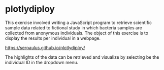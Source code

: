 # plotlydiploy
This exercise involved writing a JavaScript program to retrieve scientific sample data related to fictional study in which bacteria samples are collected from anonymous individuals. The object of this exercise is to display the results per individual in a webpage.

https://serpaulus.github.io/plotlydiploy/  

The highlights of the data can be retrieved and visualize by selecting be the individual ID in the dropdown menu.     


